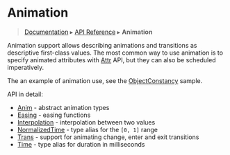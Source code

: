 # Animation
> [Documentation](../README.md) ▸ [API Reference](API.md) ▸ **Animation**

Animation support allows describing animations and transitions as descriptive
first-class values. The most common way to use animation is to specify animated
attributes with [Attr](Attr.md) API, but they can also be scheduled imperatively.

The an example of animation use, see the
[ObjectConstancy](http://intellifactory.github.io/websharper.ui.next/#ObjectConstancy) sample.

API in detail:

* [Anim](Anim.md) - abstract animation types
* [Easing](Easing.md) - easing functions
* [Interpolation](Interpolation.md) - interpolation between two values
* [NormalizedTime](NormalizedTime.md) - type alias for the `[0, 1]` range
* [Trans](Trans.md) - support for animating change, enter and exit transitions
* [Time](Time.md) - type alias for duration in milliseconds
 
